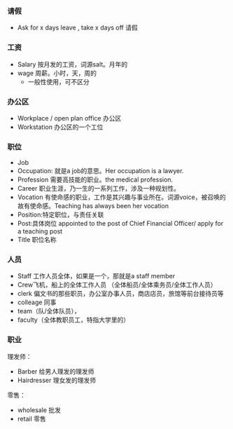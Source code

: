 ### 请假
- Ask for x days leave , take x days off 请假

### 工资
- Salary 按月发的工资，词源salt。月年的
- wage 周薪。小时，天，周的
  - 一般性使用，可不区分

### 办公区
- Workplace / open plan office 办公区
- Workstation 办公区的一个工位

### 职位
-  Job
- Occupation: 就是a job的意思。Her occupation is a lawyer.
- Profession 需要高技能的职业。the medical profession.
- Career 职业生涯，乃一生的一系列工作，涉及一种规划性。
- Vocation 有使命感的职业，工作是其兴趣与事业所在。词源voice，被召唤的故有使命感。Teaching has always been her vocation
- Position:特定职位，与责任关联
- Post:具体岗位 appointed to the post of Chief Financial Officer/ apply for a teaching post
- Title 职位名称

### 人员
- Staff 工作人员全体，如果是一个，那就是a staff member
- Crew飞机，船上的全体工作人员 （全体船员/全体乘务员/全体工作人员）
- clerk 偏文书的那些职员，办公室办事人员，商店店员，旅馆等前台接待员等
- colleage 同事
- team（队/全体队员），
- faculty（全体教职员工，特指大学里的）

### 职业
理发师：
- Barber 给男人理发的理发师
- Hairdresser 理女发的理发师

零售：
- wholesale 批发
- retail 零售

